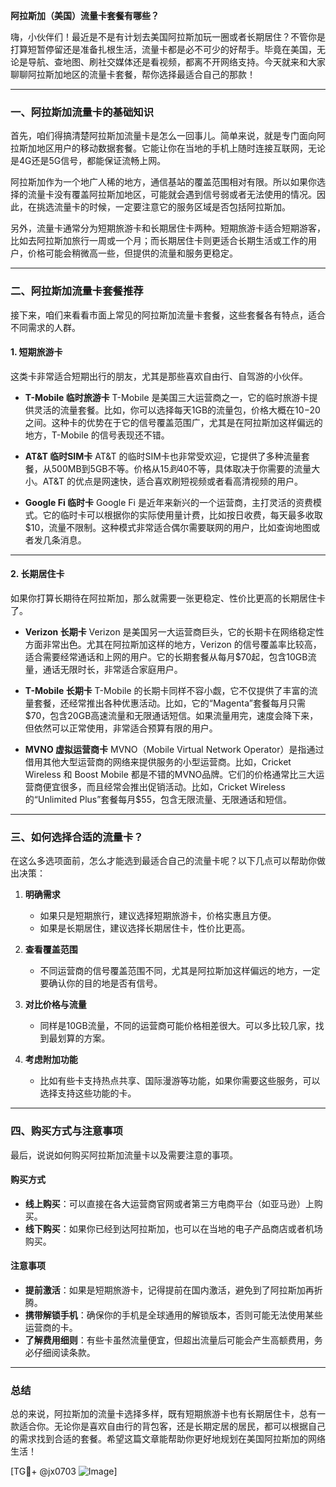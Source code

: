 **阿拉斯加（美国）流量卡套餐有哪些？**

嗨，小伙伴们！最近是不是有计划去美国阿拉斯加玩一圈或者长期居住？不管你是打算短暂停留还是准备扎根生活，流量卡都是必不可少的好帮手。毕竟在美国，无论是导航、查地图、刷社交媒体还是看视频，都离不开网络支持。今天就来和大家聊聊阿拉斯加地区的流量卡套餐，帮你选择最适合自己的那款！

---

### **一、阿拉斯加流量卡的基础知识**

首先，咱们得搞清楚阿拉斯加流量卡是怎么一回事儿。简单来说，就是专门面向阿拉斯加地区用户的移动数据套餐。它能让你在当地的手机上随时连接互联网，无论是4G还是5G信号，都能保证流畅上网。

阿拉斯加作为一个地广人稀的地方，通信基站的覆盖范围相对有限。所以如果你选择的流量卡没有覆盖阿拉斯加地区，可能就会遇到信号弱或者无法使用的情况。因此，在挑选流量卡的时候，一定要注意它的服务区域是否包括阿拉斯加。

另外，流量卡通常分为短期旅游卡和长期居住卡两种。短期旅游卡适合短期游客，比如去阿拉斯加旅行一周或一个月；而长期居住卡则更适合长期生活或工作的用户，价格可能会稍微高一些，但提供的流量和服务更稳定。

---

### **二、阿拉斯加流量卡套餐推荐**

接下来，咱们来看看市面上常见的阿拉斯加流量卡套餐，这些套餐各有特点，适合不同需求的人群。

#### **1. 短期旅游卡**
这类卡非常适合短期出行的朋友，尤其是那些喜欢自由行、自驾游的小伙伴。

- **T-Mobile 临时旅游卡**
  T-Mobile 是美国三大运营商之一，它的临时旅游卡提供灵活的流量套餐。比如，你可以选择每天1GB的流量包，价格大概在$10-$20之间。这种卡的优势在于它的信号覆盖范围广，尤其是在阿拉斯加这样偏远的地方，T-Mobile 的信号表现还不错。
  
- **AT&T 临时SIM卡**
  AT&T 的临时SIM卡也非常受欢迎，它提供了多种流量套餐，从500MB到5GB不等。价格从$15到$40不等，具体取决于你需要的流量大小。AT&T 的优点是网速快，适合喜欢刷短视频或者看高清视频的用户。

- **Google Fi 临时卡**
  Google Fi 是近年来新兴的一个运营商，主打灵活的资费模式。它的临时卡可以根据你的实际使用量计费，比如按日收费，每天最多收取$10，流量不限制。这种模式非常适合偶尔需要联网的用户，比如查询地图或者发几条消息。

---

#### **2. 长期居住卡**
如果你打算长期待在阿拉斯加，那么就需要一张更稳定、性价比更高的长期居住卡了。

- **Verizon 长期卡**
  Verizon 是美国另一大运营商巨头，它的长期卡在网络稳定性方面非常出色。尤其在阿拉斯加这样的地方，Verizon 的信号覆盖率比较高，适合需要经常通话和上网的用户。它的长期套餐从每月$70起，包含10GB流量，通话无限时长，非常适合家庭用户。

- **T-Mobile 长期卡**
  T-Mobile 的长期卡同样不容小觑，它不仅提供了丰富的流量套餐，还经常推出各种优惠活动。比如，它的“Magenta”套餐每月只需$70，包含20GB高速流量和无限通话短信。如果流量用完，速度会降下来，但依然可以正常使用，非常适合预算有限的用户。

- **MVNO 虚拟运营商卡**
  MVNO（Mobile Virtual Network Operator）是指通过借用其他大型运营商的网络来提供服务的小型运营商。比如，Cricket Wireless 和 Boost Mobile 都是不错的MVNO品牌。它们的价格通常比三大运营商便宜很多，而且经常会推出促销活动。比如，Cricket Wireless 的“Unlimited Plus”套餐每月$55，包含无限流量、无限通话和短信。

---

### **三、如何选择合适的流量卡？**

在这么多选项面前，怎么才能选到最适合自己的流量卡呢？以下几点可以帮助你做出决策：

1. **明确需求**
   - 如果只是短期旅行，建议选择短期旅游卡，价格实惠且方便。
   - 如果是长期居住，建议选择长期居住卡，性价比更高。
   
2. **查看覆盖范围**
   - 不同运营商的信号覆盖范围不同，尤其是阿拉斯加这样偏远的地方，一定要确认你的目的地是否有信号。

3. **对比价格与流量**
   - 同样是10GB流量，不同的运营商可能价格相差很大。可以多比较几家，找到最划算的方案。

4. **考虑附加功能**
   - 比如有些卡支持热点共享、国际漫游等功能，如果你需要这些服务，可以选择支持这些功能的卡。

---

### **四、购买方式与注意事项**

最后，说说如何购买阿拉斯加流量卡以及需要注意的事项。

#### **购买方式**
- **线上购买**：可以直接在各大运营商官网或者第三方电商平台（如亚马逊）上购买。
- **线下购买**：如果你已经到达阿拉斯加，也可以在当地的电子产品商店或者机场购买。

#### **注意事项**
- **提前激活**：如果是短期旅游卡，记得提前在国内激活，避免到了阿拉斯加再折腾。
- **携带解锁手机**：确保你的手机是全球通用的解锁版本，否则可能无法使用某些运营商的卡。
- **了解费用细则**：有些卡虽然流量便宜，但超出流量后可能会产生高额费用，务必仔细阅读条款。

---

### **总结**

总的来说，阿拉斯加的流量卡选择多样，既有短期旅游卡也有长期居住卡，总有一款适合你。无论你是喜欢自由行的背包客，还是长期定居的居民，都可以根据自己的需求找到合适的套餐。希望这篇文章能帮助你更好地规划在美国阿拉斯加的网络生活！

[TG💪+ @jx0703 ![Image](https://github.com/user-attachments/assets/dbca1d08-cadb-493c-b0ec-ad6f7a83f270)]